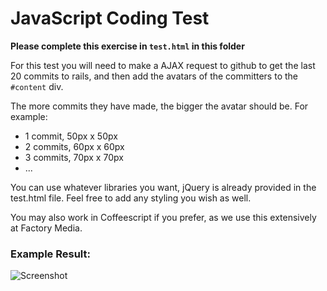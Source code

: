# JavaScript Coding Test

**Please complete this exercise in `test.html` in this folder**

For this test you will need to make a AJAX request to github to get the last 20 commits to rails, and then add the avatars of the committers to the `#content` div. 

The more commits they have made, the bigger the avatar should be. For example:

* 1 commit, 50px x 50px  
* 2 commits, 60px x 60px  
* 3 commits, 70px x 70px  
* ...  

You can use whatever libraries you want, jQuery is already provided in the test.html file. Feel free to add any styling you wish as well.

You may also work in Coffeescript if you prefer, as we use this extensively at Factory Media.

### Example Result:

![Screenshot](exampl.jpg)